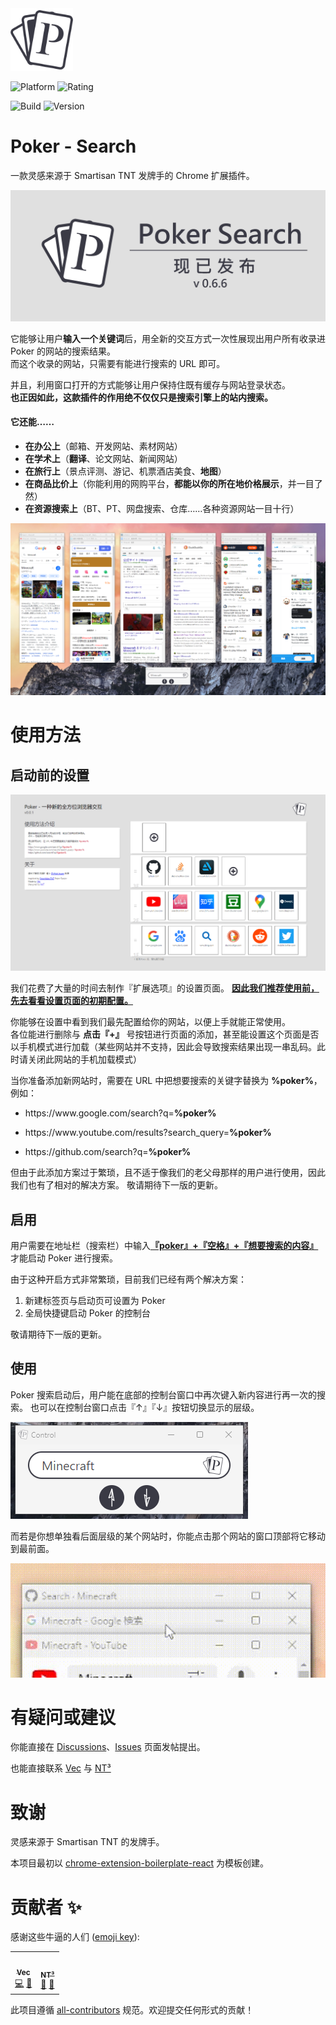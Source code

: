 <img src="src/assets/img/icon-128.png" width="100"/>

![Platform](https://img.shields.io/badge/Platform-macOS%20%7C%20Windows-green?color=%235599FF&style=plastic&logo=Google%20Chrome&logoColor=%23F0F0F0)
![Rating](https://img.shields.io/chrome-web-store/stars/test?color=%235599FF&logoColor=F0F0F0&style=plastic)

![Build](https://img.shields.io/github/workflow/status/VecHK/poker-search/Build/master?color=%235599FF&label=Build&logo=GitHub%20Actions&logoColor=%23F0F0F0&style=plastic)
![Version](https://img.shields.io/github/package-json/v/VecHK/poker-search?color=%235599FF&label=version&logoColor=%23F0F0F0&style=plastic)

# Poker - Search

一款灵感来源于 Smartisan TNT 发牌手的 Chrome 扩展插件。

![](readme-images/poker-search-released.png)

它能够让用户**输入一个关键词**后，用全新的交互方式一次性展现出用户所有收录进 Poker 的网站的搜索结果。<br>
而这个收录的网站，只需要有能进行搜索的 URL 即可。

并且，利用窗口打开的方式能够让用户保持住既有缓存与网站登录状态。<br>
**也正因如此，这款插件的作用绝不仅仅只是搜索引擎上的站内搜索。**

#### 它还能……

- **在办公上**（邮箱、开发网站、素材网站）
- **在学术上**（**翻译**、论文网站、新闻网站）
- **在旅行上**（景点评测、游记、机票酒店美食、**地图**）
- **在商品比价上**（你能利用的网购平台，**都能以你的所在地价格展示**，并一目了然）
- **在资源搜索上**（BT、PT、网盘搜索、仓库……各种资源网站一目十行）

![](readme-images/Demo1.png)

# 使用方法

## 启动前的设置

![](readme-images/DemoSetting.png)

我们花费了大量的时间去制作『扩展选项』的设置页面。
**<u>因此我们推荐使用前，先去看看设置页面的初期配置。</u>**

你能够在设置中看到我们最先配置给你的网站，以便上手就能正常使用。<br>
各位能进行删除与 **点击『+』** 号按钮进行页面的添加，甚至能设置这个页面是否以手机模式进行加载（某些网站并不支持，因此会导致搜索结果出现一串乱码。此时请关闭此网站的手机加载模式）

当你准备添加新网站时，需要在 URL 中把想要搜索的关键字替换为 **%poker%**，例如：
- <p>https://www.google.com/search?q=<b>%poker%</b></p>
- <p>https://www.youtube.com/results?search_query=<b>%poker%</b></p>
- <p>https://github.com/search?q=<b>%poker%</b></p>

但由于此添加方案过于繁琐，且不适于像我们的老父母那样的用户进行使用，因此我们也有了相对的解决方案。
敬请期待下一版的更新。

## 启用

用户需要在地址栏（搜索栏）中输入<b><u>『poker』+『空格』+『想要搜索的内容』</u></b>才能启动 Poker 进行搜索。

由于这种开启方式非常繁琐，目前我们已经有两个解决方案：

1. 新建标签页与启动页可设置为 Poker
2. 全局快捷键启动 Poker 的控制台

敬请期待下一版的更新。

## 使用

Poker 搜索启动后，用户能在底部的控制台窗口中再次键入新内容进行再一次的搜索。
也可以在控制台窗口点击『↑』『↓』按钮切换显示的层级。

![image-20220520204922710](readme-images/Control.png)

而若是你想单独看后面层级的某个网站时，你能点击那个网站的窗口顶部将它移动到最前面。

![reorder col](readme-images/reorder-col.gif)

# 有疑问或建议

你能直接在 [Discussions](https://github.com/VecHK/poker-search/discussions)、[Issues](https://github.com/VecHK/poker-search/issues) 页面发帖提出。

也能直接联系 [Vec](http://vec.moe/) 与 [NT³](https://t.me/nt_cubic) 

# 致谢

灵感来源于 Smartisan TNT 的发牌手。

本项目最初以 [chrome-extension-boilerplate-react](https://github.com/lxieyang/chrome-extension-boilerplate-react) 为模板创建。

# 贡献者 ✨

感谢这些牛逼的人们 ([emoji key](https://allcontributors.org/docs/en/emoji-key)):

<!-- ALL-CONTRIBUTORS-LIST:START - Do not remove or modify this section -->
<!-- prettier-ignore-start -->
<!-- markdownlint-disable -->
<table>
  <tr>
    <td align="center"><a href="http://vec.moe"><img src="https://avatars.githubusercontent.com/u/6480724?v=4?s=100" width="100px;" alt=""/><br /><sub><b>Vec</b></sub></a><br /><a href="https://github.com/VecHK/poker-search/commits?author=VecHK" title="Code">💻</a> <a href="#ideas-VecHK" title="Ideas, Planning, & Feedback">🤔</a></td>
    <td align="center"><a href="https://github.com/nt-cubic"><img src="https://avatars.githubusercontent.com/u/88926027?v=4?s=100" width="100px;" alt=""/><br /><sub><b>NT³</b></sub></a><br /><a href="#design-nt-cubic" title="Design">🎨</a> <a href="#ideas-nt-cubic" title="Ideas, Planning, & Feedback">🤔</a></td>
  </tr>
</table>

<!-- markdownlint-restore -->
<!-- prettier-ignore-end -->

<!-- ALL-CONTRIBUTORS-LIST:END -->

此项目遵循 [all-contributors](https://github.com/all-contributors/all-contributors) 规范。欢迎提交任何形式的贡献！
